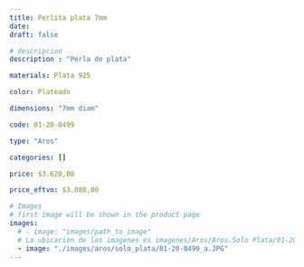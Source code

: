 ```yaml
---
title: Perlita plata 7mm
date: 
draft: false

# descripcion
description : "Perla de plata"

materials: Plata 925

color: Plateado

dimensions: "7mm diam"

code: 01-20-0499

type: "Aros"

categories: []

price: $3.620,00

price_eftvo: $3.080,00

# Images
# first image will be shown in the product page
images:
  # - image: "images/path_to_image"
  # La ubicacion de las imagenes es imagenes/Aros/Aros.Solo Plata/01-20-0499-perlita-plata-7mm
  - image: "./images/aros/solo_plata/01-20-0499_a.JPG"
---
```

